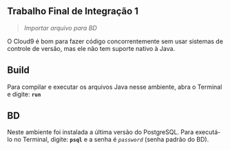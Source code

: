 Trabalho Final de Integração 1
------------------------------

> *Importar arquivo para BD*

O Cloud9 é bom para fazer código concorrentemente sem usar sistemas de controle 
de versão, mas ele não tem suporte nativo à Java.

Build
-----

Para compilar e executar os arquivos Java nesse ambiente, abra o Terminal e 
digite: **`run`**

BD
--
Neste ambiente foi instalada a última versão do PostgreSQL. Para executá-lo no 
Terminal, digite: **`psql`** e a senha é *`password`* (senha padrão do BD).